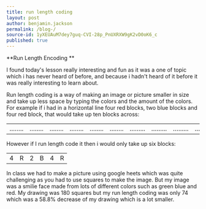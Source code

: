 ```yaml
---
title: run length coding
layout: post
author: benjamin.jackson
permalink: /blog-/
source-id: 1yXEUAuM7dey7guq-CVI-28p_PnUXRXW9gK2vD0oK6_c
published: true
---
```

**Run Length Encoding **

I found today's lesson really interesting and fun as it was a one of topic which i has never heard of before, and because i hadn't heard of it before it was really interesting to learn about.

Run length coding is a way of making an image or picture smaller in size and take up less space by typing the colors and the amount of the colors. For example if i had in a horizontal line four red blocks, two blue blocks and four red block, that would take up ten blocks across:

<table>
  <tr>
    <td>……..</td>
    <td>……..</td>
    <td>……..</td>
    <td>……..</td>
    <td>……..</td>
    <td>……..</td>
    <td>……...</td>
    <td>……...</td>
    <td>……...</td>
    <td>……...</td>
  </tr>
</table>


 However if I run length code it then i would only take up six blocks:

<table>
  <tr>
    <td>4</td>
    <td>R</td>
    <td>2</td>
    <td>B</td>
    <td>4</td>
    <td>R</td>
  </tr>
</table>


In class we had to make a picture using google heets which was quite challenging as you had to use squares to make the image. But my image was a smilie face made from lots of different colors such as green blue and red. My drawing was 180 squares but my run length coding was only 74 which was a 58.8% decrease of my drawing which is a lot smaller. 

